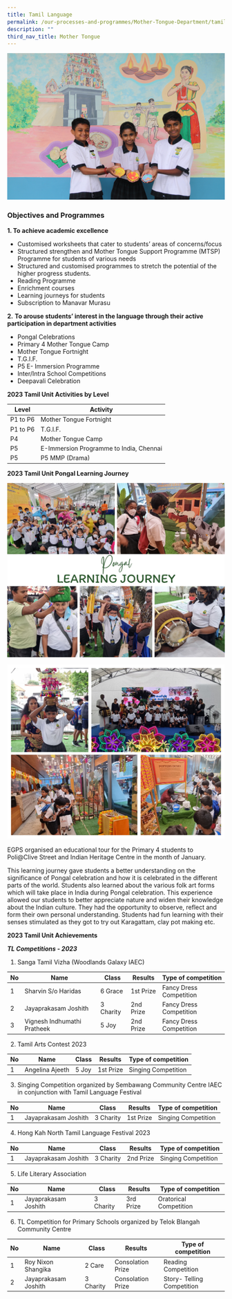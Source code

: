 ```yaml
---
title: Tamil Language
permalink: /our-processes-and-programmes/Mother-Tongue-Department/tamil-language/
description: ""
third_nav_title: Mother Tongue
---
```

![](/images/Department%20Main%20Photos/(updated)%20tl%20img_3291.JPG)

### Objectives and Programmes

      
**1\. To achieve academic excellence**

*   Customised worksheets that cater to students’ areas of concerns/focus
*   Structured strengthen and Mother Tongue Support Programme (MTSP) Programme for students of various needs
*   Structured and customised programmes to stretch the potential of the higher progress students.
*   Reading Programme
*   Enrichment courses
*   Learning journeys for students
*   Subscription to Manavar Murasu

**2\.** **To arouse students’ interest in the language through their active participation in department activities**

*   Pongal Celebrations
*   Primary 4 Mother Tongue Camp
*   Mother Tongue Fortnight
*   T.G.I.F.
*   P5 E- Immersion Programme
*   Inter/Intra School Competitions
*   Deepavali Celebration

**2023 Tamil Unit Activities by Level**
  


| Level | Activity | 
| -------- | -------- | 
| P1 to P6     | Mother Tongue Fortnight     | 
| P1 to P6     | T.G.I.F.     |
| P4    | Mother Tongue Camp     |
| P5     | E-Immersion Programme to India, Chennai     |
| P5     | P5 MMP (Drama)     |

**2023 Tamil Unit Pongal Learning Journey**

![](/images/Department%20Photos/Mother%20Tongue/Tamil/pongal%202023%201.jpg)

![](/images/Department%20Photos/Mother%20Tongue/Tamil/pongal%202023%202.jpg)

EGPS organised an educational tour for the Primary 4 students to Poli@Clive Street and Indian Heritage Centre in the month of January. 

This learning journey gave students a better understanding on the significance of Pongal celebration and how it is celebrated in the different parts of the world.  Students also learned about the various folk art forms which will take place in India during Pongal celebration. This experience allowed our students to better appreciate nature and widen their knowledge about the Indian culture. They had the opportunity to observe, reflect and form their own personal understanding. Students had fun learning with their senses stimulated as they got to try out Karagattam, clay pot making etc.

**2023 Tamil Unit Achievements**

***TL Competitions - 2023***

1.	Sanga Tamil Vizha (Woodlands Galaxy IAEC)	

| No | Name | Class | Results | Type of competition | 
| -------- | -------- | -------- | -------- | -------- |
1     | Sharvin S/o Haridas     | 6 Grace     | 1st Prize     | Fancy Dress Competition     | 
2     | Jayaprakasam Joshith     | 3 Charity     | 2nd Prize     | Fancy Dress Competition     | 
3     | Vignesh Indhumathi Pratheek     | 5 Joy     | 2nd Prize     | Fancy Dress Competition     | 

2.	Tamil Arts Contest 2023     

| No | Name | Class | Results | Type of competition | 
| -------- | -------- | -------- | -------- | -------- |
1     | Angelina Ajeeth     | 5 Joy     | 1st Prize     | Singing Competition     |

3. Singing Competition organized by Sembawang Community Centre IAEC in conjunction with Tamil Language Festival

| No | Name | Class | Results | Type of competition | 
| -------- | -------- | -------- | -------- | -------- |
1     | Jayaprakasam Joshith     | 3 Charity     | 1st Prize     | Singing Competition     |

4.	Hong Kah North Tamil Language Festival 2023

| No | Name | Class | Results | Type of competition | 
| -------- | -------- | -------- | -------- | -------- |
1     | Jayaprakasam Joshith     | 3 Charity     | 2nd Prize     | Singing Competition     |

5.	Life Literary Association 

| No | Name | Class | Results | Type of competition | 
| -------- | -------- | -------- | -------- | -------- |
1     | Jayaprakasam Joshith     | 3 Charity     | 3rd Prize     | Oratorical Competition     |

6.	TL Competition for Primary Schools organized by Telok Blangah Community Centre        

| No | Name | Class | Results | Type of competition | 
| -------- | -------- | -------- | -------- | -------- |
1     | Roy Nixon Shangika     | 2 Care     | Consolation Prize     | Reading Competition     |
2     | Jayaprakasam Joshith     | 3 Charity     | Consolation Prize     | Story- Telling Competition     |